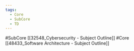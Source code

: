 ```yaml
---
tags:
  - Core
  - SubCore
  - TD
---
```

#SubCore 
[[32548_Cybersecurity - Subject Outline]]
#Core 
[[48433_Software Architecture - Subject Outline]]
